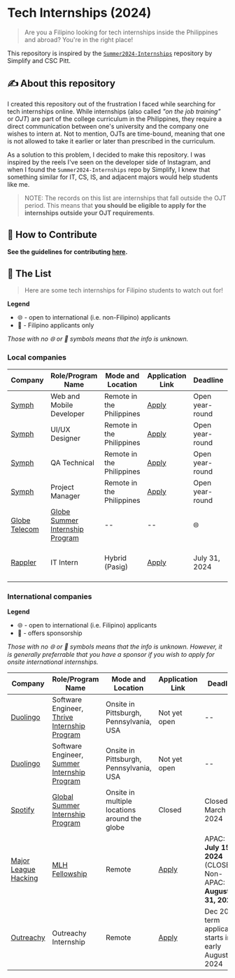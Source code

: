 # Tech Internships (2024)
> Are you a Filipino looking for tech internships inside the Philippines and abroad? You're in the right place!

This repository is inspired by the [`Summer2024-Internships`](https://github.com/SimplifyJobs/Summer2024-Internships) repository by Simplify and CSC Pitt. 


## ✍️ About this repository
I created this repository out of the frustration I faced while searching for tech internships online. While internships (also called <i>"on the job training"</i> or <i>OJT</i>) are part of the college curriculum in the Philippines, they require a direct communication between one's university and the company one wishes to intern at. Not to mention, OJTs are time-bound, meaning that one is not allowed to take it earlier or later than prescribed in the curriculum. 

As a solution to this problem, I decided to make this repository. I was inspired by the reels I've seen on the developer side of Instagram, and when I found the `Summer2024-Internships` repo by Simplify, I knew that something similar for IT, CS, IS, and adjacent majors would help students like me.

> NOTE: The records on this list are internships that fall outside the OJT period. This means that **you should be eligible to apply for the internships outside your OJT requirements**.


## 🤝 How to Contribute
**See the guidelines for contributing [here](https://github.com/ella-emc/ph-tech-internships/blob/main/CONTRIBUTING.md).**

## 💼 The List
> Here are some tech internships for Filipino students to watch out for!

**Legend**

- 🌐 - open to international (i.e. non-Filipino) applicants
- 🎌 - Filipino applicants only

<i>Those with no 🌐 or 🎌 symbols means that the info is unknown. </i>

### Local companies

| Company | Role/Program Name | Mode and Location | Application Link | Deadline | Notes | 
| ------- | ---- | ----------------- | ---------------- | -------- | ----- |
| [Symph](https://www.symph.co/) | Web and Mobile Developer | Remote in the Philippines | <a href="https://docs.google.com/forms/d/e/1FAIpQLScWPiGFwh40VcthhTZmU7a4znWS2vUG4ZILTfUN-qweqkhS4g/viewform">Apply</a> | Open year-round |
| [Symph](https://www.symph.co/) | UI/UX Designer | Remote in the Philippines | <a href="https://docs.google.com/forms/d/e/1FAIpQLScWPiGFwh40VcthhTZmU7a4znWS2vUG4ZILTfUN-qweqkhS4g/viewform">Apply</a> | Open year-round |
| [Symph](https://www.symph.co/) | QA Technical | Remote in the Philippines | <a href="https://docs.google.com/forms/d/e/1FAIpQLScWPiGFwh40VcthhTZmU7a4znWS2vUG4ZILTfUN-qweqkhS4g/viewform">Apply</a> | Open year-round |
| [Symph](https://www.symph.co/) | Project Manager | Remote in the Philippines | <a href="https://docs.google.com/forms/d/e/1FAIpQLScWPiGFwh40VcthhTZmU7a4znWS2vUG4ZILTfUN-qweqkhS4g/viewform">Apply</a> | Open year-round |
| [Globe Telecom](https://www.globe.com.ph) | [Globe Summer Internship Program](https://www.globe.com.ph/about-us/careers/students-graduates) | -- | -- | 🌐 | Sophomore to senior students |
| [Rappler](https://www.rappler.com/) | IT Intern | Hybrid (Pasig) | [Apply](https://www.rappler.com/moveph/263-rappler-internship-program-careers/) | July 31, 2024 | Open to 3rd and 4th-year students |


### International companies

**Legend**

- 🌐 - open to international (i.e. Filipino) applicants
- 📝 - offers sponsorship

<i>Those with no 🌐 or 📝 symbols means that the info is unknown. However, it is generally preferrable that you have a sponsor if you wish to apply for onsite international internships.</i>


| Company | Role/Program Name | Mode and Location | Application Link | Deadline | Notes | 
| ------- | ---- | ----------------- | ---------------- | -------- | ----- |
| [Duolingo](https://duolingo.com/) | Software Engineer, [Thrive Internship Program](https://careers.duolingo.com/?type=Thrive%20Program) | Onsite in Pittsburgh, Pennsylvania, USA | Not yet open | -- | For sophomores only |
| [Duolingo](https://duolingo.com/) | Software Engineer, [Summer Internship Program](https://careers.duolingo.com/?type=Intern) | Onsite in Pittsburgh, Pennsylvania, USA | Not yet open | -- |
| [Spotify](https://lifeatspotify.com/) | [Global Summer Internship Program](https://lifeatspotify.com/students) | Onsite in multiple locations around the globe | Closed | Closed on March 15, 2024 |
| [Major League Hacking](https://mlh.io/) | [MLH Fellowship](https://fellowship.mlh.io/) | Remote | [Apply](https://www.tfaforms.com/4956119) | APAC: **July 15, 2024** (CLOSED); Non-APAC: **August 31, 2024** | | 
| [Outreachy](https://www.outreachy.org/) | Outreachy Internship | Remote | [Apply](https://www.outreachy.org/apply/) | Dec 2024 term application starts in early August 2024 | [Check eligibility requirements](https://www.outreachy.org/apply/eligibility) |







